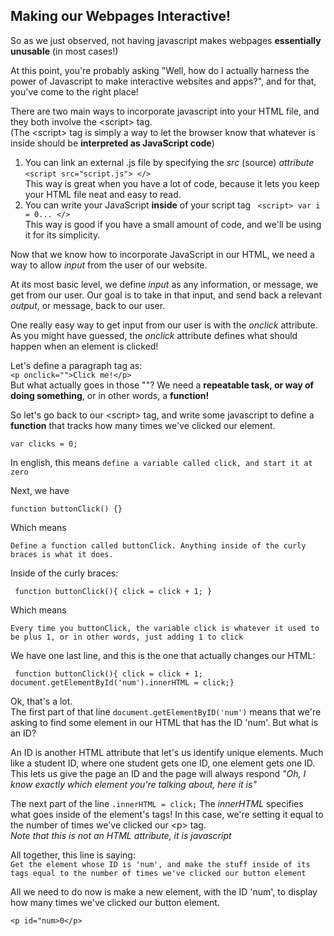## Making our Webpages Interactive! 

So as we just observed, not having javascript makes webpages **essentially unusable** (in most cases!)
  
At this point, you're probably asking "Well, how do I actually harness the power of Javascript to make interactive websites and apps?", and for that, you've come to the right place!  

There are two main ways to incorporate javascript into your HTML file, and they both involve the \<script> tag.  
(The \<script> tag is simply a way to let the browser know that whatever is inside should be **interpreted as JavaScript code**) 

1. You can link an external .js file by specifying the *src* (source) *attribute*  
```<script src="script.js"> </>```  
This way is great when you have a lot of code, because it lets you keep your HTML file neat and easy to read. 
2. You can write your JavaScript **inside** of your script tag
``` <script> var i = 0... </>```  
This way is good if you have a small amount of code, and we'll be using it for its simplicity. 

Now that we know how to incorporate JavaScript in our HTML, we need a way to allow *input* from the user of our website.  
  
At its most basic level, we define *input* as any information, or message,  we get from our user. Our goal is to take in that input, and send back a relevant *output*, or message, back to our user.  

One really easy way to get input from our user is with the *onclick* attribute. As you might have guessed, the *onclick* attribute defines what should happen when an element is clicked!  

Let's define a paragraph tag as:  
```<p onclick="">Click me!</p>```  
But what actually goes in those ""? We need a **repeatable task, or way of doing something**, or in other words, a **function!**  

So let's go back to our \<script> tag, and write some javascript to define a **function** that tracks how many times we've clicked our element. 

```var clicks = 0;```

In english, this means 
```define a variable called click, and start it at zero```  

Next, we have

```function buttonClick() {}```

Which means 

```Define a function called buttonClick. Anything inside of the curly braces is what it does.```

Inside of the curly braces:  
 
``` function buttonClick(){ click = click + 1; }```

Which means  

```Every time you buttonClick, the variable click is whatever it used to be plus 1, or in other words, just adding 1 to click```  

We have one last line, and this is the one that actually changes our HTML:  

``` function buttonClick(){ click = click + 1;    document.getElementById('num').innerHTML = click;}```

Ok, that's a lot.  
The first part of that line ```document.getElementByID('num')``` means that we're asking to find some element in our HTML that has the ID 'num'. But what is an ID?  

An ID is another HTML attribute that let's us identify unique elements. Much like a student ID, where one student gets one ID, one element gets one ID.  
This lets us give the page an ID and the page will always respond *"Oh, I know exactly which element you're talking about, here it is"*  

The next part of the line ```.innerHTML = click;``` 
The *innerHTML* specifies what goes inside of the element's tags! In this case, we're setting it equal to the number of times we've clicked our \<p> tag.  
*Note that this is not an HTML attribute, it is javascript*  

All together, this line is saying:  
```Get the element whose ID is 'num', and make the stuff inside of its tags equal to the number of times we've clicked our button element```

All we need to do now is make a new element, with the ID 'num', to display how many times we've clicked our button element. 

```<p id="num>0</p>```

